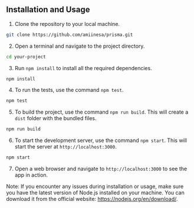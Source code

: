 ## Installation and Usage

1. Clone the repository to your local machine.

```bash
git clone https://github.com/amiinesa/prisma.git
```

2. Open a terminal and navigate to the project directory.

```bash
cd your-project
```

3. Run `npm install` to install all the required dependencies.

```bash
npm install
```

4. To run the tests, use the command `npm test`.

```bash
npm test
```

5. To build the project, use the command `npm run build`. This will create a `dist` folder with the bundled files.

```bash
npm run build
```

6. To start the development server, use the command `npm start`. This will start the server at `http://localhost:3000`.

```bash
npm start
```

7. Open a web browser and navigate to `http://localhost:3000` to see the app in action.

Note: If you encounter any issues during installation or usage, make sure you have the latest version of Node.js installed on your machine. You can download it from the official website: https://nodejs.org/en/download/.
